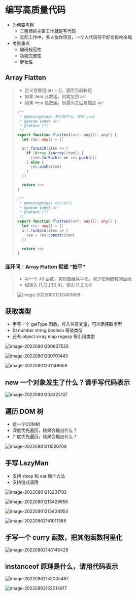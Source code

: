 # 编写高质量代码

* 为何要考察
  * 工程师的主要工作就是写代码
  * 实际工作中，多人协作项目，一个人代码写不好会影响全局
* 考察重点
  * 编码规范性
  * 功能完整性
  * 健壮性

## Array Flatten

> * 定义空数组 arr = []。遍历当前数组
> * 如果 item 非数组，则累加到 arr
> * 如果 item 是数组，则遍历之后累加到 arr
>
> ```ts
> /**
>  * @description: 数组扁平化，使用 push
>  * @param {any} arr
>  * @return {*}
>  */
> export function flatten1(arr: any[]): any[] {
>   let res: any[] = []
> 
>   arr.forEach(item => {
>     if (Array.isArray(item)) {
>       item.forEach(n => res.push(n))
>     } else {
>       res.push(item)
>     }
>   })
> 
>   return res
> }
> 
> /**
>  * @description: concat()
>  * @param {any} arr
>  * @return {*}
>  */
> export function flatten2(arr: any[]): any[] {
>   let res: any[] = []
>   arr.forEach(item => {
>     res = res.concat(item)
>   })
> 
>   return res
> }
> ```
>
> 

### 连环问：Array Flatten 彻底 “拍平”

> * 写一个 JS 函数，实现数组扁平化，减少使用嵌套的层级
> * 如输入 [1,[2,[3]],4]，输出 [1,2,3,4]
>
> ![image-20220801200401688](https://tva1.sinaimg.cn/large/e6c9d24egy1h4riq33pwvj20zi0iaabp.jpg)

## 获取类型

* 手写一个 getType 函数，传入任意变量，可准确获取类型
* 如 number string boolean 等值类型
* 还有 object array map regexp 等引用类型

![image-20220801200637523](https://tva1.sinaimg.cn/large/e6c9d24egy1h4risrtueyj21b80sumzc.jpg)

![image-20220801200701443](https://tva1.sinaimg.cn/large/e6c9d24egy1h4rit6r76oj21b80sujtj.jpg)

![image-20220801201148609](https://tva1.sinaimg.cn/large/e6c9d24egy1h4riy5qmu1j21ec0sudhh.jpg)



## new 一个对象发生了什么？请手写代码表示

![image-20220801203325107](https://tva1.sinaimg.cn/large/e6c9d24egy1h4rjkocg90j21ec0sumzg.jpg)

## 遍历 DOM 树

* 给一个DOM树
* 深度优先遍历，结果会输出什么？
* 广度优先遍历，结果会输出什么？

![image-20220801211526708](https://tva1.sinaimg.cn/large/e6c9d24egy1h4rkse70uyj21ec0sudip.jpg)

## 手写 LazyMan

* 支持 sleep 和 eat 俩个方法
* 支持链式调用

![image-20220801213231783](https://tva1.sinaimg.cn/large/e6c9d24egy1h4rla5arovj21ec0suq63.jpg)

![image-20220801213426656](https://tva1.sinaimg.cn/large/e6c9d24egy1h4rlc51gt9j21ec0suaci.jpg)

![image-20220801213434954](https://tva1.sinaimg.cn/large/e6c9d24egy1h4rlca2pm3j21ec0suq6a.jpg)

![image-20220802141011388](https://tva1.sinaimg.cn/large/e6c9d24egy1h4se47g1r3j21ec0sudh7.jpg)

## 手写一个 curry 函数，把其他函数柯里化

![image-20220802143146429](https://tva1.sinaimg.cn/large/e6c9d24egy1h4seqnk0vsj21ec0su40o.jpg)

## instanceof 原理是什么，请用代码表示

![image-20220802152005487](https://tva1.sinaimg.cn/large/e6c9d24egy1h4sg4x69kpj21ec0sujte.jpg)

![image-20220802152014917](https://tva1.sinaimg.cn/large/e6c9d24egy1h4sg5362agj21ec0su0wb.jpg)





